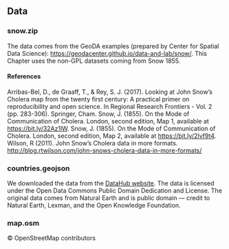 ## Data

### snow.zip

The data comes from the GeoDA examples (prepared by Center for Spatial Data
Science): https://geodacenter.github.io/data-and-lab/snow/. This Chapter uses the non-GPL datasets coming from Snow 1855.

#### References

Arribas-Bel, D., de Graaff, T., & Rey, S. J. (2017). Looking at John Snow’s Cholera map from the twenty first century: A practical primer on reproducibility and open science. In Regional Research Frontiers - Vol. 2 (pp. 283-306). Springer, Cham.
Snow, J. (1855). On the Mode of Communication of Cholera. London, second edition, Map 1, available at https://bit.ly/32Az1lW.
Snow, J. (1855). On the Mode of Communication of Cholera. London, second edition, Map 2, available at https://bit.ly/2Ivf9t4.
Wilson, R (2011). John Snow’s Cholera data in more formats. http://blog.rtwilson.com/john-snows-cholera-data-in-more-formats/

### countries.geojson
We downloaded the data from the [DataHub
website](https://datahub.io/core/geo-countries). The data is licensed under the
Open Data Commons Public Domain Dedication and License. The original data comes
from Natural Earth and is public domain — credit to Natural Earth, Lexman, and the Open Knowledge Foundation.


### map.osm
© OpenStreetMap contributors


